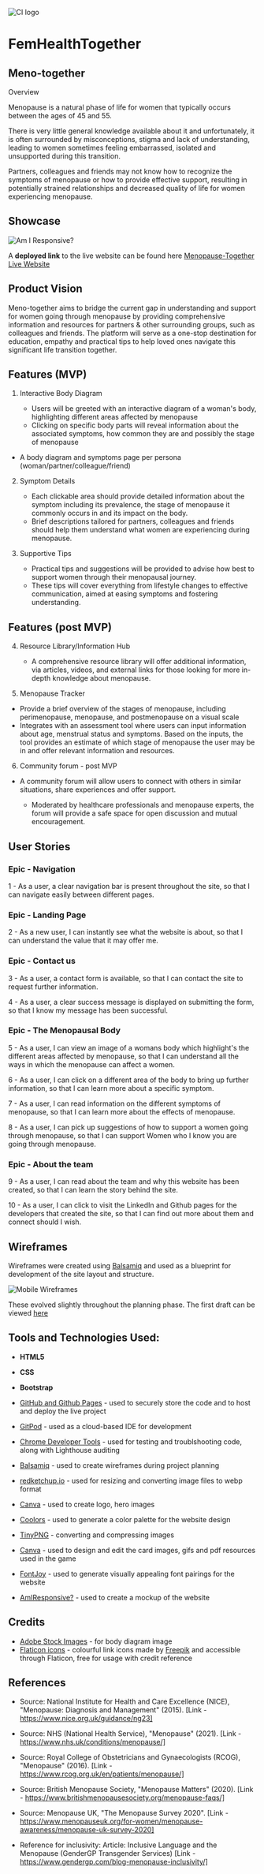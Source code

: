 ![CI logo](https://codeinstitute.s3.amazonaws.com/fullstack/ci_logo_small.png)

# FemHealthTogether

## Meno-together 

Overview

Menopause is a natural phase of life for women that typically occurs between the ages of 45 and 55. 

There is very little general knowledge available about it and unfortunately, it is often surrounded by misconceptions, stigma and lack of understanding, leading to women sometimes feeling embarrassed, isolated and unsupported during this transition. 

Partners, colleagues and friends may not know how to recognize the symptoms of menopause or how to provide effective support, resulting in potentially strained relationships and decreased quality of life for women experiencing menopause.

## Showcase

![Am I Responsive?](/docs/femhealthtogether-responsive.webp "Am I Responsive? Website Mockup")

A **deployed link** to the live website can be found here [Menopause-Together Live Website](https://yemsala.github.io/FemHealthTogether/index.html)

## Product Vision

Meno-together aims to bridge the current gap in understanding and support for women going through menopause by providing comprehensive information and resources for partners & other surrounding groups, such as colleagues and friends. 
The platform will serve as a one-stop destination for education, empathy and practical tips to help loved ones navigate this significant life transition together.

## Features (MVP)

1. Interactive Body Diagram

   - Users will be greeted with an interactive diagram of a woman's body, highlighting different areas affected by menopause
   - Clicking on specific body parts will reveal information about the associated symptoms, how common they are and possibly the stage of menopause

- A body diagram and symptoms page per persona (woman/partner/colleague/friend)

2. Symptom Details

   - Each clickable area should provide detailed information about the symptom including its prevalence, the stage of menopause it commonly occurs in and its impact on the body.
   - Brief descriptions tailored for partners, colleagues and friends should help them understand what women are experiencing during menopause.


3. Supportive Tips

   - Practical tips and suggestions will be provided to advise how best to support women through their menopausal journey.
   - These tips will cover everything from lifestyle changes to effective communication, aimed at easing symptoms and fostering understanding.

## Features (post MVP)

4. Resource Library/Information Hub

   - A comprehensive resource library will offer additional information, via articles, videos, and external links for those looking for more in-depth knowledge about menopause.

5. Menopause Tracker

- Provide a brief overview of the stages of menopause, including perimenopause, menopause, and postmenopause on a visual scale
- Integrates with an assessment tool where users can input information about age, menstrual status and symptoms. Based on the inputs, the tool provides an estimate of which stage of menopause the user may be in and offer relevant information and resources.

6. Community forum - post MVP

 - A community forum will allow users to connect with others in similar situations, share experiences and offer support.

   - Moderated by healthcare professionals and menopause experts, the forum will provide a safe space for open discussion and mutual encouragement.


## **User Stories**

### Epic - Navigation

1 - As a user, a clear navigation bar is present throughout the site, so that I can navigate easily between different pages.

### Epic - Landing Page

2 - As a new user, I can instantly see what the website is about, so that I can understand the value that it may offer me.

### Epic - Contact us

3 - As a user, a contact form is available, so that I can contact the site to request further information.

4 - As a user, a clear success message is displayed on submitting the form, so that I know my message has been successful.

### Epic - The Menopausal Body

5 - As a user, I can view an image of a womans body which highlight's the different areas affected by menopause, so that I can understand all the ways in which the menopause can affect a women.

6 - As a user, I can click on a different area of the body to bring up further information, so that I can learn more about a specific symptom.

7 - As a user, I can read information on the different symptoms of menopause, so that I can learn more about the effects of menopause.

8 - As a user, I can pick up suggestions of how to support a women going through menopause, so that I can support Women who I know you are going through menopause.

### Epic - About the team

9 - As a user, I can read about the team and why this website has been created, so that I can learn the story behind the site.

10 - As a user, I can click to visit the LinkedIn and Github pages for the developers that created the site, so that I can find out more about them and connect should I wish.


## **Wireframes**

Wireframes were created using [Balsamiq](https://balsamiq.com/wireframes/) and used as a blueprint for development of the site layout and structure.

![Mobile Wireframes](docs/wireframes/meno-together-mobile-draft2.png)

These evolved slightly throughout the planning phase.  The first draft can be viewed [here](docs/wireframes/meno-together-mobile-draft1.png)

## Tools and Technologies Used:

- **HTML5**
- **CSS**
- **Bootstrap**

- [GitHub and Github Pages](https://github.com/) - used to securely store the code and to host and deploy the live project
- [GitPod](https://www.gitpod.io/) - used as a cloud-based IDE for development
- [Chrome Developer Tools](https://developer.chrome.com/docs/devtools/) - used for testing and troublshooting code, along with Lighthouse auditing
- [Balsamiq](https://balsamiq.com/wireframes/) - used to create wireframes during project planning
- [redketchup.io](https://redketchup.io/) - used for resizing and converting image files to webp format
- [Canva](https://www.canva.com/) - used to create logo, hero images
- [Coolors](https://coolors.co/) - used to generate a color palette for the website design
- [TinyPNG](https://tinypng.com/) - converting and compressing images
- [Canva](https://www.canva.com/) - used to design and edit the card images, gifs and pdf resources used in the game
- [FontJoy](https://fontjoy.com/) - used to generate visually appealing font pairings for  the website
- [AmIResponsive?](https://ui.dev/amiresponsive?url=https://tarahwaters.github.io/milestone-project2/) - used to create a mockup of the website

## Credits
- [Adobe Stock Images](https://stock.adobe.com/uk/search/images?filters%5Bcontent_type%3Azip_vector%5D=true&hide_panel=true&k=body+outline&search_type=usertyped&asset_id=740103554) - for body diagram image
- [Flaticon icons](https://www.flaticon.com/authors/basic-accent/lineal-color) - colourful link icons made by [Freepik](https://www.freepik.com/) and accessible through Flaticon, free for usage with credit reference

## References

- Source: National Institute for Health and Care Excellence (NICE), "Menopause: Diagnosis and Management" (2015). [Link - https://www.nice.org.uk/guidance/ng23]

 - Source: NHS (National Health Service), "Menopause" (2021). [Link - https://www.nhs.uk/conditions/menopause/]

  - Source: Royal College of Obstetricians and Gynaecologists (RCOG), "Menopause" (2016). [Link - https://www.rcog.org.uk/en/patients/menopause/]

  - Source: British Menopause Society, "Menopause Matters" (2020). [Link - https://www.britishmenopausesociety.org/menopause-faqs/]

  - Source: Menopause UK, "The Menopause Survey 2020". [Link - https://www.menopauseuk.org/for-women/menopause-awareness/menopause-uk-survey-2020]

  - Reference for inclusivity: Article: Inclusive Language and the Menopause (GenderGP Transgender Services) [Link - https://www.gendergp.com/blog-menopause-inclusivity/]